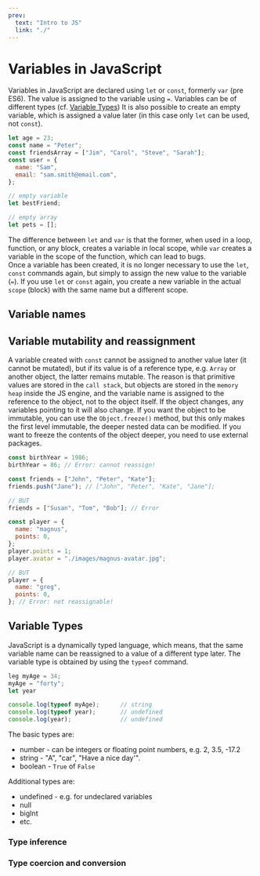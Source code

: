 ```yaml
---
prev:
  text: "Intro to JS"
  link: "./"
---
```


# Variables in JavaScript

Variables in JavaScript are declared using `let` or `const`, formerly `var` (pre ES6). The value is assigned to the variable using `=`.
Variables can be of different types (cf. [Variable Types](#variable-types))
It is also possible to create an empty variable, which is assigned a value later (in this case only `let` can be used, not `const`).

```js
let age = 23;
const name = "Peter";
const friendsArray = ["Jim", "Carol", "Steve", "Sarah"];
const user = {
  name: "Sam",
  email: "sam.smith@email.com",
};

// empty variable
let bestFriend;

// empty array
let pets = [];
```

The difference between `let` and `var` is that the former, when used in a loop, function, or any block, creates a variable in local scope, while `var` creates a variable in the scope of the function, which can lead to bugs.  
Once a variable has been created, it is no longer necessary to use the `let`, `const` commands again, but simply to assign the new value to the variable (`=`). If you use `let` or `const` again, you create a new variable in the actual `scope` (block) with the same name but a different scope.

## Variable names

## Variable mutability and reassignment

A variable created with `const` cannot be assigned to another value later (it cannot be mutated), but if its value is of a reference type, e.g. `Array` or another object, the latter remains mutable. The reason is that primitive values are stored in the `call stack`, but objects are stored in the `memory heap` inside the JS engine, and the variable name is assigned to the reference to the object, not to the object itself. If the object changes, any variables pointing to it will also change. If you want the object to be immutable, you can use the `Object.freeze()` method, but this only makes the first level immutable, the deeper nested data can be modified. If you want to freeze the contents of the object deeper, you need to use external packages.

```js
const birthYear = 1986;
birthYear = 86; // Error: cannot reassign!

const friends = ["John", "Peter", "Kate"];
friends.push("Jane"); // ["John", "Peter", "Kate", "Jane"];

// BUT
friends = ["Susan", "Tom", "Bob"]; // Error

const player = {
  name: "magnus",
  points: 0,
};
player.points = 1;
player.avatar = "./images/magnus-avatar.jpg";

// BUT
player = {
  name: "greg",
  points: 0,
}; // Error: not reassignable!
```

## Variable Types

JavaScript is a dynamically typed language, which means, that the same variable name can be reassigned to a value of a different type later. The variable type is obtained by using the `typeof` command.

```js
leg myAge = 34;
myAge = "forty";
let year

console.log(typeof myAge);      // string
console.log(typeof year);       // undefined
console.log(year);              // undefined
```

The basic types are:

- number - can be integers or floating point numbers, e.g. 2, 3.5, -17.2
- string - "A", "car", "Have a nice day'".
- boolean - `True` of `False`

Additional types are:

- undefined - e.g. for undeclared variables
- null
- bigInt
- etc.

### Type inference

### Type coercion and conversion
